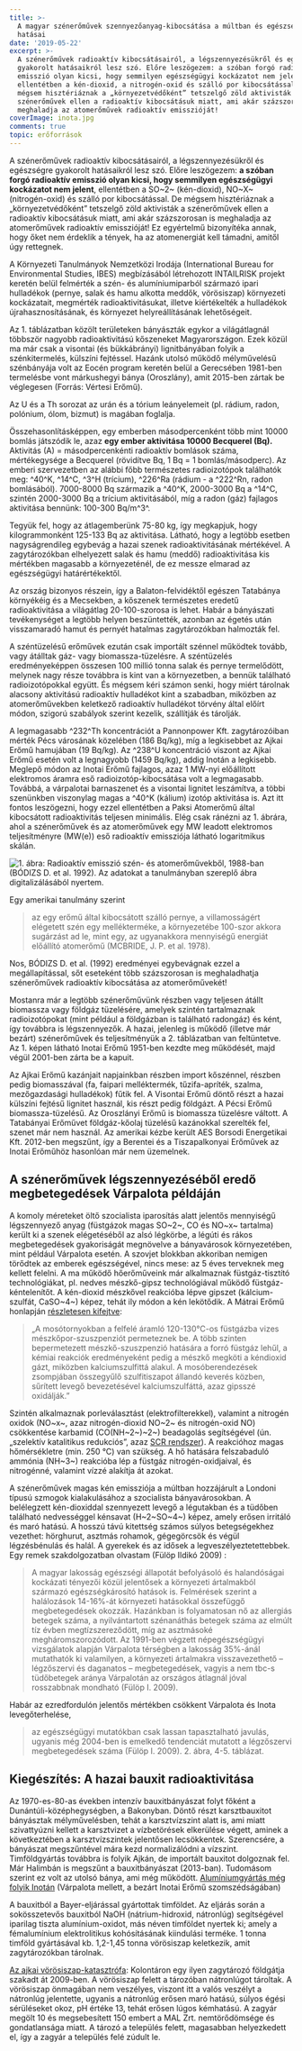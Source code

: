 ```yaml
---
title: >-
  A magyar szénerőművek szennyezőanyag-kibocsátása a múltban és egészségügyi
  hatásai
date: '2019-05-22'
excerpt: >-
  A szénerőművek radioaktív kibocsátásairól, a légszennyezésükről és egészségre
  gyakorolt hatásaikról lesz szó. Előre leszögezem: a szóban forgó radioaktív
  emisszió olyan kicsi, hogy semmilyen egészségügyi kockázatot nem jelent,
  ellentétben a kén-dioxid, a nitrogén-oxid és szálló por kibocsátással. De
  mégsem hisztériáznak a „környezetvédőként” tetszelgő zöld aktivisták a
  szénerőművek ellen a radioaktív kibocsátásuk miatt, ami akár százszorosan is
  meghaladja az atomerőművek radioaktív emisszióját!
coverImage: inota.jpg
comments: true
topic: erőforrások
---
```

A szénerőművek radioaktív kibocsátásairól, a légszennyezésükről és egészségre gyakorolt hatásaikról lesz szó. Előre leszögezem: **a szóban forgó radioaktív emisszió olyan kicsi, hogy semmilyen egészségügyi kockázatot nem jelent**, ellentétben a SO~2~ (kén-dioxid), NO~X~ (nitrogén-oxid) és szálló por kibocsátással. De mégsem hisztériáznak a „környezetvédőként” tetszelgő zöld aktivisták a szénerőművek ellen a radioaktív kibocsátásuk miatt, ami akár százszorosan is meghaladja az atomerőművek radioaktív emisszióját! Ez egyértelmű bizonyítéka annak, hogy őket nem érdeklik a tények, ha az atomenergiát kell támadni, amitől úgy rettegnek.

A Környezeti Tanulmányok Nemzetközi Irodája (International Bureau for Environmental Studies, IBES) megbízásából létrehozott INTAILRISK projekt keretén belül felmérték a szén- és alumíniumiparból származó ipari hulladékok (pernye, salak és hamu alkotta meddők, vörösiszap) környezeti kockázatait, megmérték radioaktivitásukat, illetve kiértékelték a hulladékok újrahasznosításának, és környezet helyreállításának lehetőségeit.

Az 1. táblázatban közölt területeken bányászták egykor a világátlagnál többször nagyobb radioaktivitású kőszeneket Magyarországon. Ezek közül ma már csak a visontai (és bükkábrányi) lignitbányában folyik a szénkitermelés, külszíni fejtéssel. Hazánk utolsó működő mélyművelésű szénbányája volt az Eocén program keretén belül a Gerecsében 1981-ben termelésbe vont márkushegyi bánya (Oroszlány), amit 2015-ben zártak be véglegesen (Forrás: Vértesi Erőmű).

Az U és a Th sorozat az urán és a tórium leányelemeit (pl. rádium, radon, polónium, ólom, bizmut) is magában foglalja.

Összehasonlításképpen, egy emberben másodpercenként több mint 10000 bomlás játszódik le, azaz **egy ember aktivitása 10000 Becquerel (Bq).** Aktivitás (A) = másodpercenkénti radioaktív bomlások száma, mértékegysége a Becquerel (rövidítve Bq, 1 Bq = 1 bomlás/másodperc). Az emberi szervezetben az alábbi főbb természetes radioizotópok találhatók meg: ^40^K, ^14^C, ^3^H (trícium), ^226^Ra (rádium - a ^222^Rn, radon bomlásából). 7000-8000 Bq származik a ^40^K, 2000-3000 Bq a ^14^C, szintén 2000-3000 Bq a trícium aktivitásából, míg a radon (gáz) fajlagos aktivitása bennünk: 100-300 Bq/m^3^.

Tegyük fel, hogy az átlagemberünk 75-80 kg, így megkapjuk, hogy kilogrammonként 125-133 Bq az aktivitása. Látható, hogy a legtöbb esetben nagyságrendileg egybevág a hazai szenek radioaktivitásának mértékével. A zagytározókban elhelyezett salak és hamu (meddő) radioaktivitása kis mértékben magasabb a környezeténél, de ez messze elmarad az egészségügyi határértékektől.

Az ország bizonyos részein, így a Balaton-felvidéktől egészen Tatabánya környékéig és a Mecsekben, a kőszenek természetes eredetű radioaktivitása a világátlag 20-100-szorosa is lehet. Habár a bányászati tevékenységet a legtöbb helyen beszüntették, azonban az égetés után visszamaradó hamut és pernyét hatalmas zagytározókban halmozták fel.

A széntüzelésű erőművek ezután csak importált szénnel működtek tovább, vagy átálltak gáz- vagy biomassza-tüzelésre. A széntüzelés eredményeképpen összesen 100 millió tonna salak és pernye termelődött, melynek nagy része továbbra is kint van a környezetben, a bennük található radioizotópokkal együtt. És mégsem kéri számon senki, hogy miért tárolnak alacsony aktivitású radioaktív hulladékot kint a szabadban, miközben az atomerőművekben keletkező radioaktív hulladékot törvény által előírt módon, szigorú szabályok szerint kezelik, szállítják és tárolják.

A legmagasabb ^232^Th koncentrációt a Pannonpower Kft. zagytározóiban mérték Pécs városának közelében (186 Bq/kg), míg a legkisebbet az Ajkai Erőmű hamujában (19 Bq/kg). Az ^238^U koncentráció viszont az Ajkai Erőmű esetén volt a legnagyobb (1459 Bq/kg), addig Inotán a legkisebb. Meglepő módon az Inotai Erőmű fajlagos, azaz 1 MW-nyi előállított elektromos áramra eső radioizotóp-kibocsátása volt a legmagasabb. Továbbá, a várpalotai barnaszenet és a visontai lignitet leszámítva, a többi szenünkben viszonylag magas a ^40^K (kálium) izotóp aktivitása is. Azt itt fontos leszögezni, hogy ezzel ellentétben a Paksi Atomerőmű által kibocsátott radioaktivitás teljesen minimális. Elég csak ránézni az 1. ábrára, ahol a szénerőművek és az atomerőművek egy MW leadott elektromos teljesítményre (MW(e)) eső radioaktív emissziója látható logaritmikus skálán.

![1. ábra: Radioaktív emisszió szén- és atomerőművekből, 1988-ban (BÓDIZS D. et al. 1992). Az adatokat a tanulmányban szereplő ábra digitalizálásából nyertem.]()

Egy amerikai tanulmány szerint

>az egy erőmű által kibocsátott szálló pernye, a villamosságért elégetett szén egy mellékterméke, a környezetébe 100-szor akkora sugárzást ad le, mint egy, az ugyanakkora mennyiségű energiát előállító atomerőmű (MCBRIDE, J. P. et al. 1978).

Nos, BÓDIZS D. et al. (1992) eredményei egybevágnak ezzel a megállapítással, sőt eseteként több százszorosan is meghaladhatja szénerőművek radioaktív kibocsátása az atomerőművekét!

Mostanra már a legtöbb szénerőművünk részben vagy teljesen átállt biomassza vagy földgáz tüzelésére, amelyek szintén tartalmaznak radioizotópokat (mint például a földgázban is található radongáz) és ként, így továbbra is légszennyezők. A hazai, jelenleg is működő (illetve már bezárt) szénerőművek és teljesítményük a 2. táblázatban van feltüntetve. Az 1. képen látható Inotai Erőmű 1951-ben kezdte meg működését, majd végül 2001-ben zárta be a kapuit.

Az Ajkai Erőmű kazánjait napjainkban részben import kőszénnel, részben pedig biomasszával (fa, faipari melléktermék, tűzifa-apríték, szalma, mezőgazdasági hulladékok) fűtik fel. A Visontai Erőmű döntő részt a hazai külszíni fejtésű lignitet használ, kis részt pedig földgázt. A Pécsi Erőmű biomassza-tüzelésű. Az Oroszlányi Erőmű is biomassza tüzelésre váltott. A Tatabányai Erőművet földgáz-kőolaj tüzelésű kazánokkal szerelték fel, szenet már nem használ. Az amerikai kézbe került AES Borsodi Energetikai Kft. 2012-ben megszűnt, így a Berentei és a Tiszapalkonyai Erőművek az Inotai Erőműhöz hasonlóan már nem üzemelnek.

## A szénerőművek légszennyezéséből eredő megbetegedések Várpalota példáján

A komoly méreteket öltő szocialista iparosítás alatt jelentős mennyiségű légszennyező anyag (füstgázok magas SO~2~, CO és NO~x~ tartalma) került ki a szenek elégetéséből az alsó légkörbe, a légúti és rákos megbetegedések gyakoriságát megnövelve a bányavárosok környezetében, mint például Várpalota esetén. A szovjet blokkban akkoriban nemigen törődtek az emberek egészségével, nincs mese: az 5 éves terveknek meg kellett felelni. A ma működő hőerőműveink már alkalmaznak füstgáz-tisztító technológiákat, pl. nedves mészkő-gipsz technológiával működő füstgáz-kéntelenítőt. A kén-dioxid mészkővel reakcióba lépve gipszet (kálcium-szulfát, CaSO~4~) képez, tehát ily módon a kén lekötődik. A Mátrai Erőmű honlapján [részletesen kifejtve](http://www.mert.hu/hu/levegotisztasag-vedelem):

>„A mosótornyokban a felfelé áramló 120-130°C-os füstgázba vizes mészkőpor-szuszpenziót permeteznek be. A több szinten bepermetezett mészkő-szuszpenzió hatására a forró füstgáz lehűl, a kémiai reakciók eredményeként pedig a mészkő megköti a kéndioxid gázt, miközben kalciumszulfittá alakul. A mosóberendezések zsompjában összegyűlő szulfitiszapot állandó keverés közben, sűrített levegő bevezetésével kalciumszulfáttá, azaz gipsszé oxidálják.”

Szintén alkalmaznak porleválasztást (elektrofilterekkel), valamint a nitrogén oxidok (NO~x~, azaz nitrogén-dioxid NO~2~ és nitrogén-oxid NO) csökkentése karbamid (CO(NH~2~)~2~) beadagolás segítségével (ún. „szelektív katalitikus redukciós”, azaz [SCR rendszer]()). A reakcióhoz magas hőmérsékletre (min. 250 °C) van szükség. A hő hatására felszabaduló ammónia (NH~3~) reakcióba lép a füstgáz nitrogén-oxidjaival, és nitrogénné, valamint vízzé alakítja át azokat.

A szénerőművek magas kén emissziója a múltban hozzájárult a Londoni típusú szmogok kialakulásához a szocialista bányavárosokban. A belélegzett kén-dioxiddal szennyezett levegő a légutakban és a tüdőben található nedvességgel kénsavat (H~2~SO~4~) képez, amely erősen irritáló és maró hatású. A hosszú távú kitettség számos súlyos betegségekhez vezethet: hörghurut, asztmás rohamok, gégegörcsök és végül légzésbénulás és halál. A gyerekek és az idősek a legveszélyeztetettebbek. Egy remek szakdolgozatban olvastam (Fülöp Ildikó 2009):

>A magyar lakosság egészségi állapotát befolyásoló és halandóságai kockázati tényezői közül jelentősek a környezeti ártalmakból származó egészségkárosító hatások is.
Felmérések szerint a halálozások 14-16%-át környezeti hatásokkal összefüggő megbetegedések okozzák. Hazánkban is folyamatosan nő az allergiás betegek száma, a nyilvántartott szénanáthás betegek száma az elmúlt tíz évben megtízszereződött, míg az asztmásoké megháromszorozódott.
Az 1991-ben végzett népegészségügyi vizsgálatok alapján Várpalota térségben a lakosság 35%-ánál mutathatók ki valamilyen, a környezeti ártalmakra visszavezethető – légzőszervi és daganatos – megbetegedések, vagyis a nem tbc-s tüdőbetegek aránya Várpalotán az országos átlagnál jóval rosszabbnak mondható (Fülöp I. 2009).

Habár az ezredfordulón jelentős mértékben csökkent Várpalota és Inota levegőterhelése,

>az egészségügyi mutatókban csak lassan tapasztalható javulás, ugyanis még 2004-ben is emelkedő tendenciát mutatott a légzőszervi megbetegedések száma (Fülöp I. 2009). 2. ábra, 4-5. táblázat.


## Kiegészítés: A hazai bauxit radioaktivitása

Az 1970-es-80-as években intenzív bauxitbányászat folyt főként a Dunántúli-középhegységben, a Bakonyban. Döntő részt karsztbauxitot bányásztak mélyművelésben, tehát a karsztvízszint alatt is, ami miatt szivattyúzni kellett a karsztvizet a vízbetörések elkerülése végett, aminek a következtében a karsztvízszintek jelentősen lecsökkentek. Szerencsére, a bányászat megszűntével mára kezd normalizálódni a vízszint. Timföldgyártás továbbra is folyik Ajkán, de importált bauxitot dolgoznak fel. Már Halimbán is megszűnt a bauxitbányászat (2013-ban). Tudomásom szerint ez volt az utolsó bánya, ami még működött. [Alumíniumgyártás még folyik Inotán](http://inotal.hu/) (Várpalota mellett, a bezárt Inotai Erőmű szomszédságában)

A bauxitból a Bayer-eljárással gyártottak timföldet. Az eljárás során a sokösszetevős bauxitból NaOH (nátrium-hidroxid, nátronlúg) segítségével iparilag tiszta alumínium-oxidot, más néven timföldet nyertek ki; amely a fémalumínium elektrolitikus kohósításának kiindulási terméke. 1 tonna timföld gyártásával kb. 1,2-1,45 tonna vörösiszap keletkezik, amit zagytározókban tárolnak.

[Az ajkai vörösiszap-katasztrófa](https://hu.wikipedia.org/wiki/Ajkai_vörösiszap-katasztrófa): Kolontáron egy ilyen zagytározó földgátja szakadt át 2009-ben. A vörösiszap felett a tározóban nátronlúgot tároltak. A vörösiszap önmagában nem veszélyes, viszont itt a valós veszélyt a nátronlúg jelentette, ugyanis a nátronlúg erősen maró hatású, súlyos égési sérüléseket okoz, pH értéke 13, tehát erősen lúgos kémhatású. A zagyár megölt 10 és megsebesített 150 embert a MAL Zrt. nemtörődömsége és gondatlansága miatt. A tározó a település felett, magasabban helyezkedett el, így a zagyár a település felé zúdult le.




